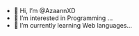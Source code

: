 - 👋 Hi, I’m @AzaannXD
- 👀 I’m interested in Programming ...
- 🌱 I’m currently learning Web languages...
<!---
AzaannXD/AzaannXD is a ✨ special ✨ repository because its `README.md` (this file) appears on your GitHub profile.
You can click the Preview link to take a look at your changes.
--->
